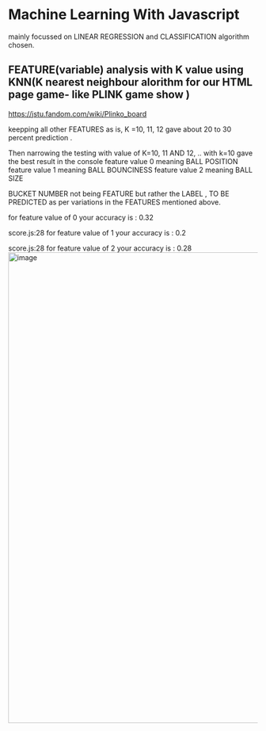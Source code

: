# Machine Learning With Javascript
mainly focussed on LINEAR REGRESSION and CLASSIFICATION algorithm chosen.

## FEATURE(variable) analysis with K value using KNN(K nearest neighbour alorithm for our HTML page game- like PLINK game show )
https://jstu.fandom.com/wiki/Plinko_board

keepping all other FEATURES as is, K =10, 11, 12 gave about 20 to 30 percent prediction .

Then narrowing the testing with value of K=10, 11 AND 12, .. with k=10 gave the best result in the console 
feature value 0 meaning BALL POSITION 
feature value 1 meaning BALL BOUNCINESS 
feature value 2 meaning BALL SIZE

BUCKET NUMBER not being FEATURE but rather the LABEL , TO BE PREDICTED as per variations in the FEATURES mentioned above.

for feature value of  0 your accuracy is :  0.32

score.js:28 for feature value of  1 your accuracy is :  0.2

score.js:28 for feature value of  2 your accuracy is :  0.28
<img width="950" alt="image" src="https://github.com/contactmeroshan/MachineLearningWithJavascript/assets/87830296/666e1c96-e565-4b70-8255-3778419588d0">
